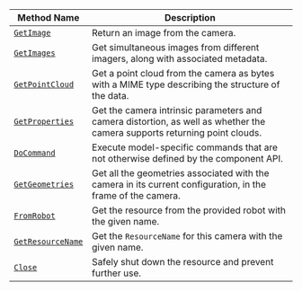<!-- prettier-ignore -->
| Method Name | Description |
| ----------- | ----------- |
| [`GetImage`](/appendix/apis/components/camera/#getimage) | Return an image from the camera. |
| [`GetImages`](/appendix/apis/components/camera/#getimages) | Get simultaneous images from different imagers, along with associated metadata. |
| [`GetPointCloud`](/appendix/apis/components/camera/#getpointcloud) | Get a point cloud from the camera as bytes with a MIME type describing the structure of the data. |
| [`GetProperties`](/appendix/apis/components/camera/#getproperties) | Get the camera intrinsic parameters and camera distortion, as well as whether the camera supports returning point clouds. |
| [`DoCommand`](/appendix/apis/components/camera/#docommand) | Execute model-specific commands that are not otherwise defined by the component API. |
| [`GetGeometries`](/appendix/apis/components/camera/#getgeometries) | Get all the geometries associated with the camera in its current configuration, in the frame of the camera. |
| [`FromRobot`](/appendix/apis/components/camera/#fromrobot) | Get the resource from the provided robot with the given name. |
| [`GetResourceName`](/appendix/apis/components/camera/#getresourcename) | Get the `ResourceName` for this camera with the given name. |
| [`Close`](/appendix/apis/components/camera/#close) | Safely shut down the resource and prevent further use. |
